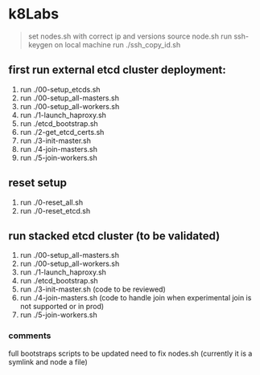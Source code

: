 # k8Labs
> set nodes.sh with correct ip and versions
> source node.sh
> run ssh-keygen on local machine
> run ./ssh_copy_id.sh

## first run external etcd cluster deployment: 
1. run ./00-setup_etcds.sh
2. run ./00-setup_all-masters.sh
3. run ./00-setup_all-workers.sh
4. run ./1-launch_haproxy.sh
5. run ./etcd_bootstrap.sh
6. run ./2-get_etcd_certs.sh
7. run ./3-init-master.sh
8. run ./4-join-masters.sh
9. run ./5-join-workers.sh

## reset setup

1. run ./0-reset_all.sh
2. run ./0-reset_etcd.sh

## run stacked etcd cluster (to be validated)

1. run ./00-setup_all-masters.sh
2. run ./00-setup_all-workers.sh
3. run ./1-launch_haproxy.sh
4. run ./etcd_bootstrap.sh
5. run ./3-init-master.sh  (code to be reviewed)
6. run ./4-join-masters.sh (code to handle join when experimental join is not supported or in prod)
7. run ./5-join-workers.sh

### comments

full bootstraps scripts to be updated
need to fix nodes.sh (currently it is a symlink and node a file)
